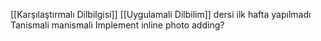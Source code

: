 [[Karşılaştırmalı Dilbilgisi]]
[[Uygulamali Dilbilim]] dersi ilk hafta yapılmadı
Tanismali manismali
Implement inline photo adding?